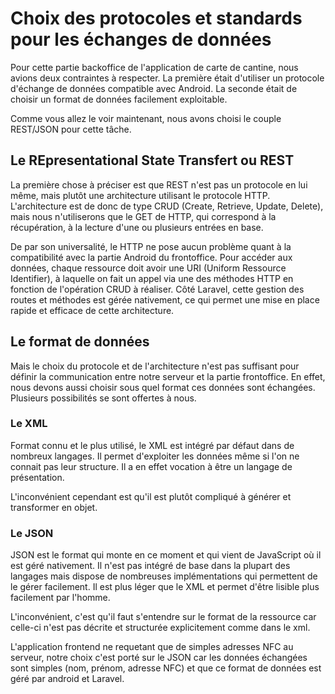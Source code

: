 ﻿# Choix des protocoles et standards pour les échanges de données

Pour cette partie backoffice de l'application de carte de cantine, nous avions
deux contraintes à respecter. La première était d'utiliser un protocole d'échange
 de données compatible avec Android. La seconde était de choisir un format de données
 facilement exploitable.

 Comme vous allez le voir maintenant, nous avons choisi le couple REST/JSON pour cette
 tâche.

## Le REpresentational State Transfert ou REST

La première chose à préciser est que REST n'est pas un protocole en lui même, mais
plutôt une architecture utilisant le protocole HTTP. L'architecture est de donc de type
CRUD (Create, Retrieve, Update, Delete), mais nous n'utiliserons que le GET de HTTP,
qui correspond à la récupération, à la lecture d'une ou plusieurs entrées en base.

De par son universalité, le HTTP ne pose aucun problème quant à la compatibilité
avec la partie Android du frontoffice. Pour accéder aux données, chaque ressource doit
avoir une URI (Uniform Ressource Identifier), à laquelle on fait un appel via une
des méthodes HTTP en fonction de l'opération CRUD à réaliser. Côté Laravel, cette
gestion des routes et méthodes est gérée nativement, ce qui permet une mise en place
rapide et efficace de cette architecture.

## Le format de données

Mais le choix du protocole et de l'architecture n'est pas suffisant pour définir
la communication entre notre serveur et la partie frontoffice. En effet, nous devons
aussi choisir sous quel format ces données sont échangées. Plusieurs possibilités
se sont offertes à nous.

### Le XML

Format connu et le plus utilisé, le XML est intégré par défaut dans de nombreux
langages. Il permet d'exploiter les données même si l'on ne connait pas leur structure.
Il a en effet vocation à être un langage de présentation.

L'inconvénient cependant est qu'il est plutôt compliqué à générer et transformer
en objet.

### Le JSON

JSON est le format qui monte en ce moment et qui vient de JavaScript où il est géré
nativement. Il n'est pas intégré de base dans la plupart des langages mais dispose
de nombreuses implémentations qui permettent de le gérer facilement. Il est plus
léger que le XML et permet d'être lisible plus facilement par l'homme.

L'inconvénient, c'est qu'il faut s'entendre sur le format de la ressource car celle-ci
n'est pas décrite et structurée explicitement comme dans le xml.

L'application frontend ne requetant que de simples adresses NFC au serveur, notre
choix c'est porté sur le JSON car les données échangées sont simples (nom, prénom,
adresse NFC) et que ce format de données est géré par android et Laravel.